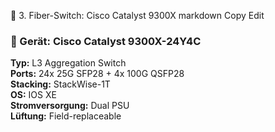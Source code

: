 🔌 3. Fiber-Switch: Cisco Catalyst 9300X
markdown
Copy
Edit
### 🔀 Gerät: Cisco Catalyst 9300X-24Y4C

**Typ:** L3 Aggregation Switch  
**Ports:** 24x 25G SFP28 + 4x 100G QSFP28  
**Stacking:** StackWise-1T  
**OS:** IOS XE  
**Stromversorgung:** Dual PSU  
**Lüftung:** Field-replaceable  